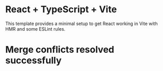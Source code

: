 # React + TypeScript + Vite

This template provides a minimal setup to get React working in Vite with HMR and some ESLint rules.
# Merge conflicts resolved successfully
